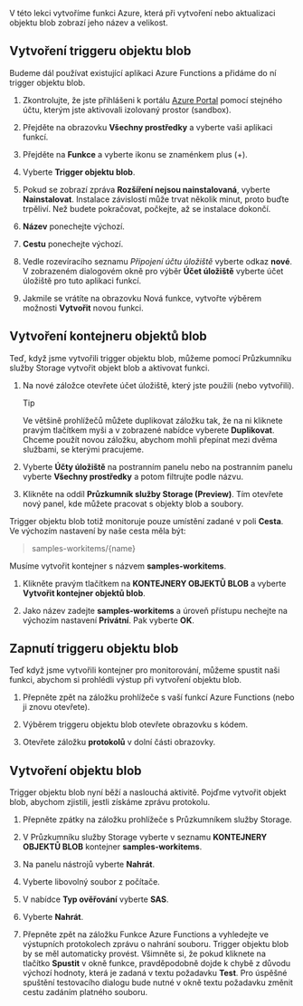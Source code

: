 V této lekci vytvoříme funkci Azure, která při vytvoření nebo aktualizaci objektu blob zobrazí jeho název a velikost.

## <a name="create-a-blob-trigger"></a>Vytvoření triggeru objektu blob

Budeme dál používat existující aplikaci Azure Functions a přidáme do ní trigger objektu blob.

1. Zkontrolujte, že jste přihlášeni k portálu [Azure Portal](https://portal.azure.com/learn.docs.microsoft.com?azure-portal=true) pomocí stejného účtu, kterým jste aktivovali izolovaný prostor (sandbox).

1. Přejděte na obrazovku **Všechny prostředky** a vyberte vaši aplikaci funkcí.

1. Přejděte na **Funkce** a vyberte ikonu se znaménkem plus (+).

1. Vyberte **Trigger objektu blob**.

1. Pokud se zobrazí zpráva **Rozšíření nejsou nainstalovaná**, vyberte **Nainstalovat**. Instalace závislostí může trvat několik minut, proto buďte trpěliví. Než budete pokračovat, počkejte, až se instalace dokončí.

1. **Název** ponechejte výchozí.

1. **Cestu** ponechejte výchozí.

1. Vedle rozevíracího seznamu _Připojení účtu úložiště_ vyberte odkaz **nové**. V zobrazeném dialogovém okně pro výběr **Účet úložiště** vyberte účet úložiště pro tuto aplikaci funkcí.

1. Jakmile se vrátíte na obrazovku Nová funkce, vytvořte výběrem možnosti **Vytvořit** novou funkci.

## <a name="create-a-blob-container"></a>Vytvoření kontejneru objektů blob

Teď, když jsme vytvořili trigger objektu blob, můžeme pomocí Průzkumníku služby Storage vytvořit objekt blob a aktivovat funkci.

1. Na nové záložce otevřete účet úložiště, který jste použili (nebo vytvořili).

    > [!TIP]
    > Ve většině prohlížečů můžete duplikovat záložku tak, že na ni kliknete pravým tlačítkem myši a v zobrazené nabídce vyberete **Duplikovat**. Chceme použít novou záložku, abychom mohli přepínat mezi dvěma službami, se kterými pracujeme.

1. Vyberte **Účty úložiště** na postranním panelu nebo na postranním panelu vyberte **Všechny prostředky** a potom filtrujte podle názvu.

1. Klikněte na oddíl **Průzkumník služby Storage (Preview)**. Tím otevřete nový panel, kde můžete pracovat s objekty blob a soubory.

Trigger objektu blob totiž monitoruje pouze umístění zadané v poli **Cesta**. Ve výchozím nastavení by naše cesta měla být:

> samples-workitems/{name}

Musíme vytvořit kontejner s názvem **samples-workitems**.

1. Klikněte pravým tlačítkem na **KONTEJNERY OBJEKTŮ BLOB** a vyberte **Vytvořit kontejner objektů blob**.

1. Jako název zadejte **samples-workitems** a úroveň přístupu nechejte na výchozím nastavení **Privátní**. Pak vyberte **OK**.

## <a name="turn-on-your-blob-trigger"></a>Zapnutí triggeru objektu blob

Teď když jsme vytvořili kontejner pro monitorování, můžeme spustit naši funkci, abychom si prohlédli výstup při vytvoření objektu blob.

1. Přepněte zpět na záložku prohlížeče s vaší funkcí Azure Functions (nebo ji znovu otevřete).

1. Výběrem triggeru objektu blob otevřete obrazovku s kódem.

1. Otevřete záložku **protokolů** v dolní části obrazovky.

## <a name="create-a-blob"></a>Vytvoření objektu blob

Trigger objektu blob nyní běží a naslouchá aktivitě. Pojďme vytvořit objekt blob, abychom zjistili, jestli získáme zprávu protokolu.

1. Přepněte zpátky na záložku prohlížeče s Průzkumníkem služby Storage.

1. V Průzkumníku služby Storage vyberte v seznamu **KONTEJNERY OBJEKTŮ BLOB** kontejner **samples-workitems**.

1. Na panelu nástrojů vyberte **Nahrát**.

1. Vyberte libovolný soubor z počítače.

1. V nabídce **Typ ověřování** vyberte **SAS**.

1. Vyberte **Nahrát**.

1. Přepněte zpět na záložku Funkce Azure Functions a vyhledejte ve výstupních protokolech zprávu o nahrání souboru. Trigger objektu blob by se měl automaticky provést. Všimněte si, že pokud kliknete na tlačítko **Spustit** v okně funkce, pravděpodobně dojde k chybě z důvodu výchozí hodnoty, která je zadaná v textu požadavku **Test**. Pro úspěšné spuštění testovacího dialogu bude nutné v okně textu požadavku změnit cestu zadáním platného souboru.